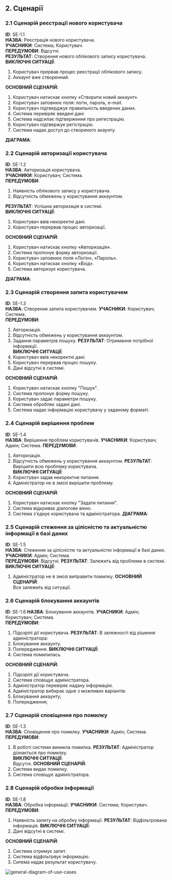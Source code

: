 
## 2. Сценарії  

### 2.1 Сценарій реєстрації нового користувача

**ID**: SE-1.1  
**НАЗВА**: Реєстрація нового користувача.  
**УЧАСНИКИ**: Система; Користувач.  
**ПЕРЕДУМОВИ**: Відсутні.  
**РЕЗУЛЬТАТ**: Створення нового облікового запису користувача.  
**ВИКЛЮЧНІ СИТУАЦІЇ**: 
1. Користувач прервав процес реєстрації облікового запису.
2. Аккаунт вже створенний.  


**ОСНОВНИЙ СЦЕНАРІЙ**:  
1. Користувач натискає кнопку «Створити новий аккаунт».
2. Користувач заповнює поля: логін, пароль, e-mail.
3. Користувач підтверджує правильність введених даних.
4. Система перевіряє введені дані.
5. Система надсилає підтверження про регестрацію.
6. Користувач підтвержуе регістрацію.
7. Система надає доступ до створеного акаунту.

**ДІАГРАМА**:  

### 2.2 Сценарій авторизації користувача

**ID**: SE-1.2  
**НАЗВА**: Авторизація користувача.  
**УЧАСНИКИ**: Користувач; Система.   
**ПЕРЕДУМОВИ**: 
1. Наявність облікового запису у користувача.
2. Відсутність обмежень у користування аккаунтом.

**РЕЗУЛЬТАТ**: Успішна авторизація в системі.  
**ВИКЛЮЧНІ СИТУАЦІЇ**:  
1. Користувач ввів некоректні дані.  
2. Користувач перервав процес авторизації.  

**ОСНОВНИЙ СЦЕНАРІЙ**:  
1. Користувач натискає кнопку «Авторизація».  
2. Система пропонує форму авторизації.   
3. Користувач заповнює поля «Логін», «Пароль».  
4. Користувач натискає кнопку «Вхід».  
5. Система авторизує користувача.  

**ДІАГРАМА**:  

### 2.3 Сценарій створення запита користувачем

**ID**: SE-1.3  
**НАЗВА**: Створення запита користувачем. 
**УЧАСНИКИ**: Користувач; Система.   
**ПЕРЕДУМОВИ**: 
1. Авторизація.
2. Відсутність обмежень у користування аккаунтом.
3. Задання параметрів пошуку.
**РЕЗУЛЬТАТ**: Отримання потрібної інформації.  
**ВИКЛЮЧНІ СИТУАЦІЇ**:  
1. Користувач ввів некоректні дані.  
2. Користувач перервав процес пошуку.
3. Дані відсутні в системі. 

**ОСНОВНИЙ СЦЕНАРІЙ**:  
1. Користувач натискає кнопку "Пошук".
2. Система пропонує форму пошуку.
3. Користувач задає параметри пошуку.
4. Система обробляє задані дані.
5. Система надає інформацію користувачу у заданому форматі.

### 2.4 Сценарій вирішення проблем

**ID**: SE-1.4  
**НАЗВА**: Вирішення проблем користувачів.
**УЧАСНИКИ**: Користувач; Адмін; Система. 
**ПЕРЕДУМОВИ**: 
1. Авторизація.
2. Відсутність обмежень у користування аккаунтом.
**РЕЗУЛЬТАТ**: Вирішити всю проблему користувача.  
**ВИКЛЮЧНІ СИТУАЦІЇ**:  
1. Користувач задав некоректне питання.  
2. Адміністратор не в змозі вирішити проблему.

**ОСНОВНИЙ СЦЕНАРІЙ**:  
1. Користувач натискає кнопку "Задати питання".
2. Система відкриває діалогове вікно.
3. Система з'єднує користувача та адміністратора.
**ДІАГРАМА**:  

### 2.5 Сценарій стеження за цілісністю та актуальністю інформації в базі даних 

**ID**: SE-1.5  
**НАЗВА**: Стеження за цілісністю та актуальністю інформації в базі даних. 
**УЧАСНИКИ**: Адмін; Система   
**ПЕРЕДУМОВИ**: 
Відсутні.
**РЕЗУЛЬТАТ**: Залежить від проблеми в системі.  
**ВИКЛЮЧНІ СИТУАЦІЇ**:  
1. Адміністратор не в змозі виправити помилку.
**ОСНОВНИЙ СЦЕНАРІЙ**:  
Все залежить від ситуації.

### 2.6 Сценарій блокування аккаунтів

**ID**: SE-1.6 
**НАЗВА**: Блокування аккаунтів. 
**УЧАСНИКИ**: Адмін; Користувач; Система.   
**ПЕРЕДУМОВИ**: 
1. Підозрілі дії користувача.
**РЕЗУЛЬТАТ**: 
В залежності від рішення адміністратора:
  1. Блокування аккаунту.
  2. Попередження.
**ВИКЛЮЧНІ СИТУАЦІЇ**:  
1. Система помилилась.

**ОСНОВНИЙ СЦЕНАРІЙ**:  
1. Підозрілі дії користувача.
2. Система сповіщує адміністратора.
3. Адміністратор перевіряє надану інформацію.
4. Адміністратор вибирає одне з можливих варіантів:
  1. Блокування аккаунту;
  2. Попередження;
  
### 2.7 Сценарій сповіщення про помилку

**ID**: SE-1.3  
**НАЗВА**: Сповіщення про помилку.
**УЧАСНИКИ**: Адмін; Система.   
**ПЕРЕДУМОВИ**: 
1. В роботі системи виникла помилка.
**РЕЗУЛЬТАТ**: Адміністратор дізнається про помилку.  
**ВИКЛЮЧНІ СИТУАЦІЇ**:  
Відсутні.
**ОСНОВНИЙ СЦЕНАРІЙ**:  
1. Система видає помилку.
2. Система сповіщує адміністратора.

### 2.8 Сценарій обробки інформації

**ID**: SE-1.8  
**НАЗВА**: Обробка інформації.
**УЧАСНИКИ**: Система; Користувач. 
**ПЕРЕДУМОВИ**: 
1. Наявність запиту на обробку інформації.
**РЕЗУЛЬТАТ**: Відфільтрована інформація.
**ВИКЛЮЧНІ СИТУАЦІЇ**:  
1. Дані відсутні в системі.

**ОСНОВНИЙ СЦЕНАРІЙ**:  
1. Система отримує запит.
2. Система відфільтрвує інформацію.
3. Ситема надає результат користувачу.

![general-diagram-of-use-cases](http://www.plantuml.com/plantuml/png/VLFBYjfG6DxdANxSP-7TRiGk-WIbkq89caMXMZ1nKUZ2njfQa6fBKUXY6D_W67GCyU8hVEUDviz9SZWJXrd-9z_b-o_fUBupz4VzJvRJzJyFgOJ_kCWn8lbD1dA244B-B97ZqJlF7MhG4ZkSv0fdkLB0CSE2XAYWhtlzZmEDtQHYsEC4eRw__UBvRj-o4acoxQ_jZA5hZHXvRjVnN5Qvnrx-qru_s7UHQhtvK2uRk2N2D0aY76wG5GFvbtED-UkCavsvamNXohGBjZWcOGdnxIYuvr2hLGsrDGIkZ0s8nGHBCNV6h9ZKcBuhgLCMQAqbQeR47RQPVmpnCgrkq3Q95qB-_glGYKh1x8WRYkL4inlc5DXdbojW9-TP_aFUZsOrJK-rpmVjby0foOXZSX7wBduJ0mMz7n3BnMgCWY5p0_1SduIGi8LG6vmI1nHi5Ccf3jComlp1aUF7wOhoG6p7t0aNmPETlShFRcItq-Cfr9L2NRCiTPraPm_LGjqgrEoGdgz-gHSV6iM7fjLn1pt-3Hy1)


